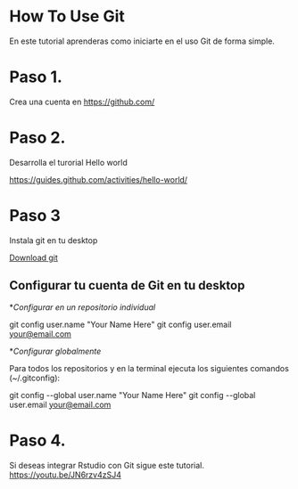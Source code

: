 # How To Use Git

En este tutorial aprenderas como iniciarte en el uso Git de forma simple.

# Paso 1.
Crea una cuenta en https://github.com/

# Paso 2.
Desarrolla el turorial Hello world

https://guides.github.com/activities/hello-world/

# Paso 3
Instala git en tu desktop

[Download git](https://docs.github.com/es/desktop/installing-and-configuring-github-desktop/installing-github-desktop)

## Configurar tu cuenta de Git en tu desktop 

**Configurar en un repositorio individual*

git config user.name "Your Name Here"
git config user.email your@email.com

**Configurar globalmente*

Para todos los repositorios y en la terminal ejecuta los siguientes comandos (~/.gitconfig):

git config --global user.name "Your Name Here"
git config --global user.email your@email.com

# Paso 4.
Si deseas integrar Rstudio con Git sigue este tutorial.
https://youtu.be/JN6rzv4zSJ4
